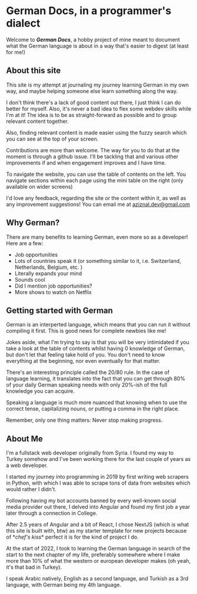 # German Docs, in a programmer's dialect

Welcome to **_German Docs_**, a hobby project of mine meant to document what the
German language is about in a way that's easier to digest (at least for me!)

## About this site

This site is my attempt at journaling my journey learning German in my own way, and
maybe helping someone else learn something along the way.

I don't think there's a lack of good content out there, I just think I can do
better for myself. Also, it's never a bad idea to flex some webdev skills
while I'm at it! The idea is to be as straight-forward as possible and to group
relevant content together.

Also, finding relevant content is made easier using the fuzzy search which you can
see at the top of your screen.

Contributions are more than welcome. The way for you to do that at the moment is
through a github issue. I'll be tackling that and various other improvements if
and when engagement improves and I have time.

To navigate the website, you can use the table of contents on the left. You
navigate sections within each page using the mini table on the right (only
available on wider screens)

I'd love any feedback, regarding the site or the content within it, as well as
any improvement suggestions! You can email me at [aziznal.dev@gmail.com](mailto:aziznal.dev@gmail.com)

## Why German?

There are many benefits to learning German, even more so as a developer! Here
are a few:

- Job opportunities
- Lots of countries speak it
  (or something similar to it, i.e. Switzerland, Netherlands, Belgium, etc. )
- Literally expands your mind
- Sounds cool
- Did I mention job opportunities?
- More shows to watch on Netflix

## Getting started with German

German is an interperted language, which means that you can run it
without compiling it first. This is good news for complete newbies like
me!

Jokes aside, what I'm trying to say is that you will be very intimidated if you
take a look at the table of contents whilst having 0 knowledge of German, but
don't let that feeling take hold of you. You don't need to know everything at the
beginning, nor even eventually for that matter.

There's an interesting principle called the 20/80 rule. In the case of language
learning, it translates into the fact that you can get through 80% of your daily
German speaking needs with only 20%-ish of the full knowledge you can acquire.

Speaking a language is much more nuanced that knowing when to use the correct
tense, capitalizing nouns, or putting a comma in the right place.

Remember, only one thing matters: Never stop making progress.

## About Me

I'm a fullstack web developer originally from Syria. I found my way to Turkey
somehow and I've been working there for the last couple of years as a web developer.

I started my journey into programming in 2019 by first writing web scrapers in
Python, with which I was able to scrape tons of data from websites which would
rather I didn't.

Following having my bot accounts banned by every well-known social media provider
out there, I delved into Angular and found my first job a year later through a
connection in College.

After 2.5 years of Angular and a bit of React, I chose NextJS (which is what this site is built with, btw) as my starter template for new projects because of \*_chef's kiss_\* perfect it is for the kind of project I do.

At the start of 2022, I took to learning the German language in search of the
start to the next chapter of my life, preferably somewhere where I make more
than 10% of what the western or european developer makes (oh yeah, it's that bad in Turkey).

I speak Arabic natively, English as a second language, and Turkish as a 3rd language, with German being my 4th language.
